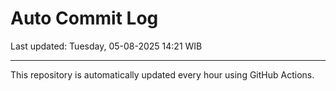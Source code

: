 # Auto Commit Log

Last updated: Tuesday, 05-08-2025 14:21 WIB

---

This repository is automatically updated every hour using GitHub Actions.
